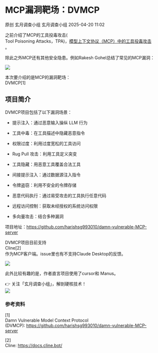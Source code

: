 #  MCP漏洞靶场：DVMCP   
原创 玄月调查小组  玄月调查小组   2025-04-20 11:02  
  
之前介绍了MCP的工具投毒攻击(  
Tool Poisoning Attacks，TPA)，[模型上下文协议（MCP）中的工具投毒攻击](https://mp.weixin.qq.com/s?__biz=MzkzMTY0MDgzNg==&mid=2247484300&idx=1&sn=2dd27dd2da797998472c21114a1a4a6f&scene=21#wechat_redirect)  
。  
  
除此之外MCP还有其他安全隐患。例如Rakesh Gohel总结了常见的MCP漏洞：  
  
![](https://mmbiz.qpic.cn/sz_mmbiz_gif/aYef9qMYLnKaicicqYqCehzFGYsQcg9Q3y7zqgdBhI7V8omzPSmvzGnBGhAtficXdxBvicBAicnZTsosialcS5Im8p0g/640?wx_fmt=gif&from=appmsg "")  
  
本次要介绍的是MCP的漏洞靶场：  
DVMCP[1]  
## 项目简介  
  
DVMCP项目包括了以下漏洞场景：  
- 提示注入：通过恶意输入操纵 LLM 行为  
  
- 工具中毒：在工具描述中隐藏恶意指令  
  
- 权限过度：利用过度宽松的工具访问  
  
- Rug Pull 攻击：利用工具定义突变  
  
- 工具隐藏：用恶意工具覆盖合法工具  
  
- 间接提示注入：通过数据源注入指令  
  
- 令牌盗窃：利用不安全的令牌存储  
  
- 恶意代码执行：通过易受攻击的工具执行任意代码  
  
- 远程访问控制：获取未经授权的系统访问权限  
  
- 多向量攻击：结合多种漏洞  
  
项目地址：https://github.com/harishsg993010/damn-vulnerable-MCP-server  
  
DVMCP项目目前支持  
Cline[2]  
作为MCP客户端。issue里也有不支持Claude Desktop的反馈。  
  
![](https://mmbiz.qpic.cn/sz_mmbiz_png/aYef9qMYLnKaicicqYqCehzFGYsQcg9Q3ySanG2V48iaicGX7x6V9ZQX65IbZpdNNAL77qNZNAkmHSPobJIxHricJvQ/640?wx_fmt=png&from=appmsg "")  
  
此外比较有趣的是，作者直言项目使用了cursor和 Manus。  
  
👉 关注「玄月调查小组」，解剖硬核技术！  
![](https://mmbiz.qpic.cn/sz_mmbiz_png/aYef9qMYLnJgNxsHxmSeNIn3YDnErkLfWBPz7CFxD2Zs8s58xJ6XkjE6Zln5GU9qSgic9YDwF8L7nb0cZfb07UA/640?wx_fmt=png&from=appmsg "")  
  
### 参考资料  
  
[1]   
Damn Vulnerable Model Context Protocol (DVMCP): https://github.com/harishsg993010/damn-vulnerable-MCP-server  
  
[2]   
Cline: https://docs.cline.bot/  
  
